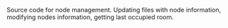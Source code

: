 Source code for node management. Updating files with node information, modifying nodes information, getting last occupied room.
